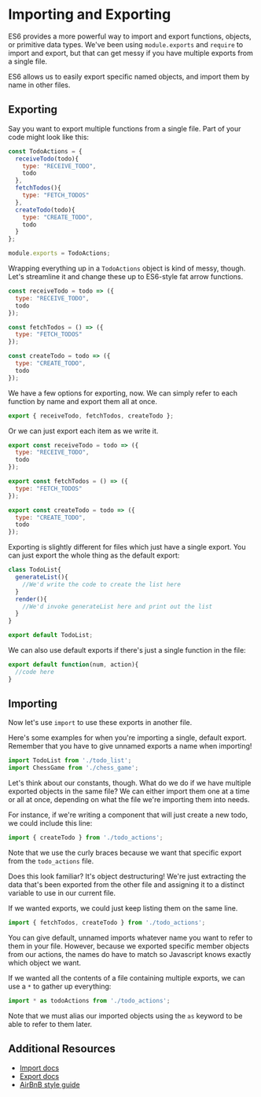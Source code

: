 # Importing and Exporting

ES6 provides a more powerful way to import and export functions, objects, or
primitive data types. We've been using `module.exports` and `require` to
import and export, but that can get messy if you have multiple exports from a
single file.

ES6 allows us to easily export specific named objects, and import them by
name in other files.

## Exporting

Say you want to export multiple functions from a single file. Part of your
code might look like this:

```javascript
const TodoActions = {
  receiveTodo(todo){
    type: "RECEIVE_TODO",
    todo
  },
  fetchTodos(){
    type: "FETCH_TODOS"
  },
  createTodo(todo){
    type: "CREATE_TODO",
    todo
  }
};

module.exports = TodoActions;
```

Wrapping everything up in a `TodoActions` object is kind of messy, though.
Let's streamline it and change these up to ES6-style fat arrow functions.

```javascript
const receiveTodo = todo => ({
  type: "RECEIVE_TODO",
  todo
});

const fetchTodos = () => ({
  type: "FETCH_TODOS"
});

const createTodo = todo => ({
  type: "CREATE_TODO",
  todo
});
```

We have a few options for exporting, now. We can simply refer to each
function by name and export them all at once.

```javascript
export { receiveTodo, fetchTodos, createTodo };
```

Or we can just export each item as we write it.

```javascript
export const receiveTodo = todo => ({
  type: "RECEIVE_TODO",
  todo
});

export const fetchTodos = () => ({
  type: "FETCH_TODOS"
});

export const createTodo = todo => ({
  type: "CREATE_TODO",
  todo
});
```

Exporting is slightly different for files which just have a single export.
You can just export the whole thing as the default export:

```javascript
class TodoList{
  generateList(){
    //We'd write the code to create the list here
  }
  render(){
    //We'd invoke generateList here and print out the list
  }
}

export default TodoList;
```

We can also use default exports if there's just a single function in the
file:

```javascript
export default function(num, action){
  //code here
}
```

## Importing

Now let's use `import` to use these exports in another file.

Here's some examples for when you're importing a single, default export.
Remember that you have to give unnamed exports a name when importing!

```javascript
import TodoList from './todo_list';
import ChessGame from './chess_game';
```

Let's think about our constants, though. What do we do if we have multiple
exported objects in the same file? We can either import them one at a time or
all at once, depending on what the file we're importing them into needs.

For instance, if we're writing a component that will just create a new todo,
we could include this line:

```javascript
import { createTodo } from './todo_actions';
```

Note that we use the curly braces because we want that specific export from
the `todo_actions` file.

Does this look familiar? It's object destructuring! We're just extracting the
data that's been exported from the other file and assigning it to a distinct
variable to use in our current file.

If we wanted exports, we could just keep listing them on the same line.

```javascript
import { fetchTodos, createTodo } from './todo_actions';
```

You can give default, unnamed imports whatever name you want to refer to them
in your file. However, because we exported specific member objects from our
actions, the names do have to match so Javascript knows exactly which object
we want.

If we wanted all the contents of a file containing multiple exports, we can
use a `*` to gather up everything:

```javascript
import * as todoActions from './todo_actions';
```

Note that we must alias our imported objects using the `as` keyword to be able
to refer to them later.

## Additional Resources

* [Import docs](https://developer.mozilla.org/en-US/docs/Web/JavaScript/Reference/Statements/import)
* [Export docs](https://developer.mozilla.org/en-US/docs/Web/JavaScript/Reference/Statements/export)
* [AirBnB style guide](https://github.com/airbnb/javascript#modules)
